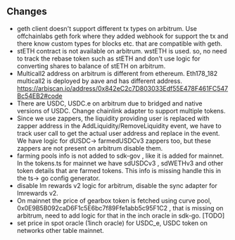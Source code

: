 ## Changes
- geth client doesn't support different tx types on arbitrum. Use offchainlabs geth fork where they added webhook for support the tx and there know custom types for blocks etc. that are compatible with geth.
- stETH contract is not available on arbitrum. wstETH is used. so, no need to track the rebase token such as stETH and don't use logic for converting shares to balance of stETH on arbitrum.
- Multicall2 address on arbitrum is different from ethereum. Eth178_182 multicall2 is deployed by aave and has different address. https://arbiscan.io/address/0x842eC2c7D803033Edf55E478F461FC547Bc54EB2#code
- There are USDC, USDC.e on arbitrum due to bridged and native versions of USDC. Change chainlink adapter to support multiple tokens.
- Since we use zappers, the liquidity providing user is replaced with zapper address in the AddLiquidity/RemoveLiquidity  event, we have to track user call to get the actual user address and replace in the event. We have logic for dUSDC-> farmedUSDCv3 zappers too, but these zappers are not present on arbitrum disable them.
- farming pools info is not added to sdk-gov , like it is added for mainnet. In the tokens.ts for mainnet we have sdUSDCv3 , sdWETHv3 and other token details that are farmed tokens. This info is missing handle this in the ts-> go config generator. 
- disable lm rewards v2 logic for arbitrum, disable the sync adapter for lmrewards v2.
- On mainnet the price of gearbox token is fetched using curve pool, 0x0E9B5B092caD6F1c5E6bc7f89Ffe1abb5c95F1C2 , that is missing on arbitrum, need to add logic for that in the inch oracle in sdk-go. [TODO]
- set price in spot oracle (1inch oracle) for USDC_e, USDC token on networks other table mainnet.